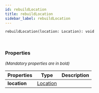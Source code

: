 ```yaml
---
id: rebuildLocation
title: rebuildLocation
sidebar_label: rebuildLocation
---
```


```tsx
rebuildLocation(location: Location): void
```
<br/>



### Properties

<font size="2"><i>(Mandatory properties are in bold)</i></font>

| Properties | Type | Description |
| --------- | ---- | ----------- |
| **location** | [Location](/framework-api/interfaces/Location.md) |  |
